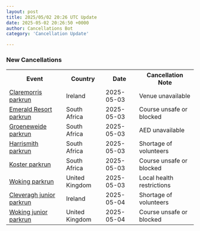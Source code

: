 ```yaml
---
layout: post
title: 2025/05/02 20:26 UTC Update
date: 2025-05-02 20:26:50 +0000
author: Cancellations Bot
category: 'Cancellation Update'

---
```


<h3>New Cancellations</h3>
<div class='hscrollable'>
<table style='width: 100%'>
    <tr>
        <th>Event</th>
        <th>Country</th>
        <th>Date</th>
        <th>Cancellation Note</th>
    </tr>
    <tr>
        <td><a href="https://www.parkrun.ie/claremorris">Claremorris parkrun</a></td>
        <td>Ireland</td>
        <td>2025-05-03</td>
        <td>Venue unavailable</td>
    </tr>
    <tr>
        <td><a href="https://www.parkrun.co.za/emeraldresort">Emerald Resort parkrun</a></td>
        <td>South Africa</td>
        <td>2025-05-03</td>
        <td>Course unsafe or blocked</td>
    </tr>
    <tr>
        <td><a href="https://www.parkrun.co.za/groeneweide">Groeneweide parkrun</a></td>
        <td>South Africa</td>
        <td>2025-05-03</td>
        <td>AED unavailable</td>
    </tr>
    <tr>
        <td><a href="https://www.parkrun.co.za/harrismith">Harrismith parkrun</a></td>
        <td>South Africa</td>
        <td>2025-05-03</td>
        <td>Shortage of volunteers</td>
    </tr>
    <tr>
        <td><a href="https://www.parkrun.co.za/koster">Koster parkrun</a></td>
        <td>South Africa</td>
        <td>2025-05-03</td>
        <td>Course unsafe or blocked</td>
    </tr>
    <tr>
        <td><a href="https://www.parkrun.org.uk/woking">Woking parkrun</a></td>
        <td>United Kingdom</td>
        <td>2025-05-03</td>
        <td>Local health restrictions</td>
    </tr>
    <tr>
        <td><a href="https://www.parkrun.ie/cleveragh-juniors">Cleveragh junior parkrun</a></td>
        <td>Ireland</td>
        <td>2025-05-04</td>
        <td>Shortage of volunteers</td>
    </tr>
    <tr>
        <td><a href="https://www.parkrun.org.uk/woking-juniors">Woking junior parkrun</a></td>
        <td>United Kingdom</td>
        <td>2025-05-04</td>
        <td>Course unsafe or blocked</td>
    </tr>
</table>
</div>
